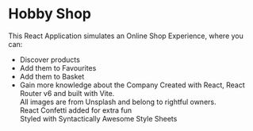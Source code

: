 # Hobby Shop
This React Application simulates an Online Shop Experience, where you can:
 - Discover products
 - Add them to Favourites
 - Add them to Basket
 - Gain more knowledge about the Company
Created with React, React Router v6 and built with Vite. <br/>
All images are from Unsplash and belong to rightful owners.  <br/>
React Confetti added for extra fun  <br/>
Styled with Syntactically Awesome Style Sheets

